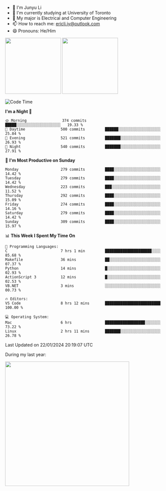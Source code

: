 ### 
- 👨 I'm Junyu Li
- 📖 I'm currently studying at University of Toronto
- 🌱 My major is Electrical and Computer Engineering
- 📫 How to reach me: ericli.jy@outlook.com
- 😄 Pronouns: He/Him

<p align="left">  
  <img height="180em" src="https://github-readme-stats-sigma-five-48.vercel.app/api?username=ericjyli&theme=tokyonight&show_icons=true&count_private=true&include_orgs=true" />
  <img height="180em" src="https://github-readme-stats-sigma-five-48.vercel.app/api/top-langs/?username=ericjyli&theme=tokyonight&count_private=true&include_orgs=true&include_orgs=true&layout=compact" />
</p>

<!--START_SECTION:waka-->
![Code Time](http://img.shields.io/badge/Code%20Time-393%20hrs%202%20mins-blue)

**I'm a Night 🦉** 

```text
🌞 Morning                374 commits         █████░░░░░░░░░░░░░░░░░░░░   19.33 % 
🌆 Daytime                500 commits         ██████░░░░░░░░░░░░░░░░░░░   25.84 % 
🌃 Evening                521 commits         ███████░░░░░░░░░░░░░░░░░░   26.93 % 
🌙 Night                  540 commits         ███████░░░░░░░░░░░░░░░░░░   27.91 % 
```
📅 **I'm Most Productive on Sunday** 

```text
Monday                   279 commits         ████░░░░░░░░░░░░░░░░░░░░░   14.42 % 
Tuesday                  279 commits         ████░░░░░░░░░░░░░░░░░░░░░   14.42 % 
Wednesday                223 commits         ███░░░░░░░░░░░░░░░░░░░░░░   11.52 % 
Thursday                 292 commits         ████░░░░░░░░░░░░░░░░░░░░░   15.09 % 
Friday                   274 commits         ████░░░░░░░░░░░░░░░░░░░░░   14.16 % 
Saturday                 279 commits         ████░░░░░░░░░░░░░░░░░░░░░   14.42 % 
Sunday                   309 commits         ████░░░░░░░░░░░░░░░░░░░░░   15.97 % 
```


📊 **This Week I Spent My Time On** 

```text
💬 Programming Languages: 
C                        7 hrs 1 min         █████████████████████░░░░   85.68 % 
Makefile                 36 mins             ██░░░░░░░░░░░░░░░░░░░░░░░   07.37 % 
Python                   14 mins             █░░░░░░░░░░░░░░░░░░░░░░░░   02.93 % 
ActionScript 3           12 mins             █░░░░░░░░░░░░░░░░░░░░░░░░   02.53 % 
VB.NET                   3 mins              ░░░░░░░░░░░░░░░░░░░░░░░░░   00.73 % 

🔥 Editors: 
VS Code                  8 hrs 12 mins       █████████████████████████   100.00 % 

💻 Operating System: 
Mac                      6 hrs               ██████████████████░░░░░░░   73.22 % 
Linux                    2 hrs 11 mins       ███████░░░░░░░░░░░░░░░░░░   26.78 % 
```


 Last Updated on 22/01/2024 20:19:07 UTC
<!--END_SECTION:waka-->

<p> During my last year: </p>
<img height="400em" src="https://github-readme-stats-git-master-ericjyli.vercel.app/api/wakatime?username=ericjyli&layout=compact&theme=tokyonight" />

<!--
Here are some ideas to get you started:

- 🔭 I’m currently working on ...
- 🌱 I’m currently learning ...
- 👯 I’m looking to collaborate on ...
- 🤔 I’m looking for help with ...
- 💬 Ask me about ...
- 📫 How to reach me: ...
- 😄 Pronouns: ...
- ⚡ Fun fact: ...
-->
